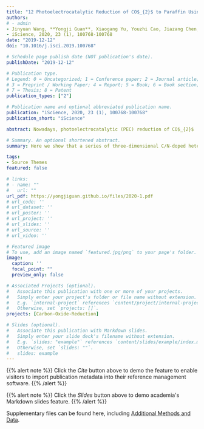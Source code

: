 ```yaml
---
title: "12 Photoelectrocatalytic Reduction of CO$_{2}$ to Paraffin Using P-N Heterojunctions (**Times cited = 2**)"
authors:
# - admin
- Jinyuan Wang, **Yongji Guan**, Xiaogang Yu, Youzhi Cao, Jiazang Chen, Yilin Wang, Bin Hu, Huanwang Jing
- iScience, 2020, 23 (1), 100768-100768
date: "2019-12-12"
doi: "10.1016/j.isci.2019.100768"

# Schedule page publish date (NOT publication's date).
publishDate: "2019-12-12"

# Publication type.
# Legend: 0 = Uncategorized; 1 = Conference paper; 2 = Journal article;
# 3 = Preprint / Working Paper; 4 = Report; 5 = Book; 6 = Book section;
# 7 = Thesis; 8 = Patent
publication_types: ["2"]

# Publication name and optional abbreviated publication name.
publication: "iScience, 2020, 23 (1), 100768-100768"
publication_short: "iScience"

abstract: Nowadays, photoelectrocatalytic (PEC) reduction of CO$_{2}$  represents a very promising solution for storing solar energy in value-added chemicals, but so far it has been hampered by the lack of highly efficient catalyst of photocathode. Enlightened by the Calvin cycle of plants, here we show that a series of three-dimensional C/N-doped heterojunctions of Zn$_{x}$:Co$_{y}$@Cu are successfully fabricated and applied as photocathodes in the PEC reduction of CO$_{2}$ to generate paraffin product. These materials integrate semiconductors of p-type Co$_{3}$O$_{4}$ and n-type ZnO on Cu foam to construct fine heterojunctions with multiple active sites, which result in excellent C-C coupling control in reduction of CO$_{2}$. The best catalyst of Zn$_{0.2}$:Co$_{1}$@Cu yields paraffin at a rate of 325 ug h$^{-1}$ under 0.4V versus saturated calomel electrode without H$_{2}$ release. The apparent quantum efficiency of PEC cell is up to 1.95%.

# Summary. An optional shortened abstract.
summary: Here we show that a series of three-dimensional C/N-doped heterojunctions of Zn$_{x}$:Co$_{y}$@Cu are successfully fabricated and applied as photocathodes in the PEC reduction of CO$_{2}$ to generate paraffin product. (**Times cited = 2**)

tags:
- Source Themes
featured: false

# links:
# - name: ""
#   url: ""
url_pdf: https://yongjiguan.github.io/files/2020-1.pdf
# url_code: ''
# url_dataset: ''
# url_poster: ''
# url_project: ''
# url_slides: ''
# url_source: ''
# url_video: ''

# Featured image
# To use, add an image named `featured.jpg/png` to your page's folder. 
image:
  caption: ''
  focal_point: ""
  preview_only: false

# Associated Projects (optional).
#   Associate this publication with one or more of your projects.
#   Simply enter your project's folder or file name without extension.
#   E.g. `internal-project` references `content/project/internal-project/index.md`.
#   Otherwise, set `projects: []`.
projects: [Carbon-Oxide-Reduction]

# Slides (optional).
#   Associate this publication with Markdown slides.
#   Simply enter your slide deck's filename without extension.
#   E.g. `slides: "example"` references `content/slides/example/index.md`.
#   Otherwise, set `slides: ""`.
#   slides: example
---
```


{{% alert note %}}
Click the *Cite* button above to demo the feature to enable visitors to import publication metadata into their reference management software.
{{% /alert %}}

{{% alert note %}}
Click the *Slides* button above to demo academia's Markdown slides feature.
{{% /alert %}}

Supplementary files can be found here, including [Additional Methods and Data](https://www.sciencedirect.com/science/article/pii/S2589004219305139).
